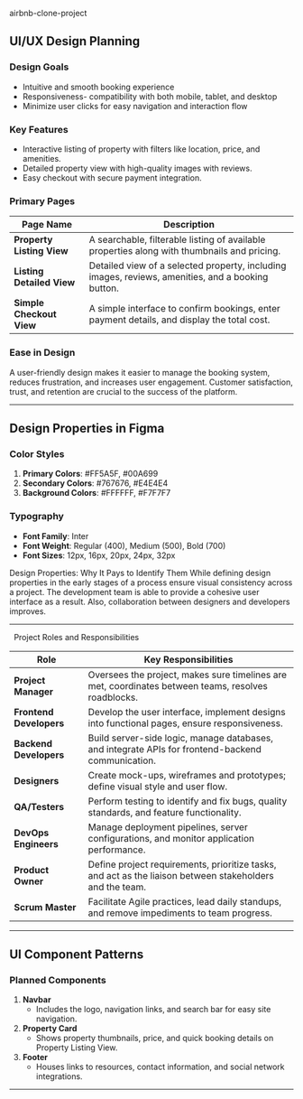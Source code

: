 airbnb-clone-project
## UI/UX Design Planning

### Design Goals
- Intuitive and smooth booking experience
- Responsiveness- compatibility with both mobile, tablet, and desktop
- Minimize user clicks for easy navigation and interaction flow

### Key Features
- Interactive listing of property with filters like location, price, and amenities.
- Detailed property view with high-quality images with reviews.
- Easy checkout with secure payment integration.

### Primary Pages

| **Page Name**         | **Description**                                                                                  |
|-----------------------|--------------------------------------------------------------------------------------------------|
| **Property Listing View** | A searchable, filterable listing of available properties along with thumbnails and pricing.      |
| **Listing Detailed View** | Detailed view of a selected property, including images, reviews, amenities, and a booking button. |
| **Simple Checkout View**  | A simple interface to confirm bookings, enter payment details, and display the total cost. |

### Ease in Design
A user-friendly design makes it easier to manage the booking system, reduces frustration, and increases user engagement. Customer satisfaction, trust, and retention are crucial to the success of the platform.

---
## Design Properties in Figma

### Color Styles
1. **Primary Colors**: #FF5A5F, #00A699
2. **Secondary Colors**: #767676, #E4E4E4
3. **Background Colors**: #FFFFFF, #F7F7F7

### Typography
- **Font Family**: Inter
- **Font Weight**: Regular (400), Medium (500), Bold (700)
- **Font Sizes**: 12px, 16px, 20px, 24px, 32px

Design Properties: Why It Pays to Identify Them
While defining design properties in the early stages of a process ensure visual consistency across a project. The development team is able to provide a cohesive user interface as a result. Also, collaboration between designers and developers improves.

---
 
Project Roles and Responsibilities

| **Role**                | **Key Responsibilities**                                                                                     |
|--------------------------|-------------------------------------------------------------------------------------------------------------|
| **Project Manager**      | Oversees the project, makes sure timelines are met, coordinates between teams, resolves roadblocks.        |
| **Frontend Developers**  | Develop the user interface, implement designs into functional pages, ensure responsiveness.             |
| **Backend Developers**   | Build server-side logic, manage databases, and integrate APIs for frontend-backend communication.           |
| **Designers**            | Create mock-ups, wireframes and prototypes; define visual style and user flow.                           |
| **QA/Testers**           | Perform testing to identify and fix bugs, quality standards, and feature functionality.        |
| **DevOps Engineers**     | Manage deployment pipelines, server configurations, and monitor application performance.                    |
| **Product Owner**        | Define project requirements, prioritize tasks, and act as the liaison between stakeholders and the team.    |
| **Scrum Master**         | Facilitate Agile practices, lead daily standups, and remove impediments to team progress.                   |

---
## UI Component Patterns

### Planned Components
1. **Navbar**  
   - Includes the logo, navigation links, and search bar for easy site navigation.
2. **Property Card** 
   - Shows property thumbnails, price, and quick booking details on Property Listing View.
3. **Footer** 
   - Houses links to resources, contact information, and social network integrations.

---